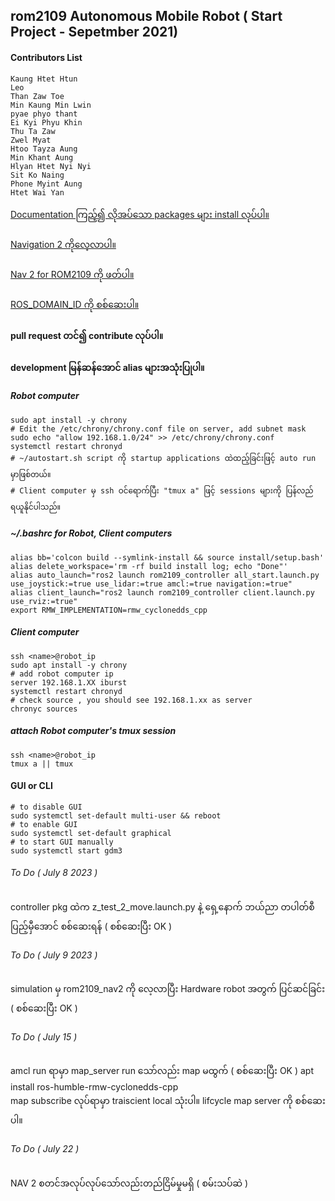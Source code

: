 ## rom2109 Autonomous Mobile Robot ( Start Project - Sepetmber 2021)

#### Contributors List

```
Kaung Htet Htun
Leo
Than Zaw Toe
Min Kaung Min Lwin
pyae phyo thant
Ei Kyi Phyu Khin
Thu Ta Zaw
Zwel Myat
Htoo Tayza Aung
Min Khant Aung
Hlyan Htet Nyi Nyi
Sit Ko Naing
Phone Myint Aung
Htet Wai Yan
``````
<a href="https://rom-robotics.gitbook.io/rom2109-amr-athonpyunilan/">Documentation ကြည့်၍ လိုအပ်သော packages များ install လုပ်ပါ။ </a>  <br><br>
<a href="https://navigation.ros.org/"> Navigation 2 ကိုလေ့လာပါ။</a>  <br><br>
<a href="https://rom-robotics.gitbook.io/navigation-ii/"> Nav 2 for ROM2109 ကို ဖတ်ပါ။ </a><br><br>
<a href="https://docs.ros.org/en/galactic/Concepts/About-Domain-ID.html"> ROS_DOMAIN_ID ကို စစ်ဆေးပါ။ </a> <br>
#### pull request တင်၍ contribute လုပ်ပါ။

#### development မြန်ဆန်အောင် alias များအသုံးပြုပါ။
##### Robot computer 
```
sudo apt install -y chrony
# Edit the /etc/chrony/chrony.conf file on server, add subnet mask
sudo echo "allow 192.168.1.0/24" >> /etc/chrony/chrony.conf
systemctl restart chronyd
# ~/autostart.sh script ကို startup applications ထဲထည့်ခြင်းဖြင့် auto run မှာဖြစ်တယ်။
# Client computer မှ ssh ဝင်ရောက်ပြီး "tmux a" ဖြင့် sessions များကို ပြန်လည်ရယူနိုင်ပါသည်။
```
##### ~/.bashrc for Robot, Client computers
```
alias bb='colcon build --symlink-install && source install/setup.bash'
alias delete_workspace='rm -rf build install log; echo "Done"'
alias auto_launch="ros2 launch rom2109_controller all_start.launch.py use_joystick:=true use_lidar:=true amcl:=true navigation:=true"
alias client_launch="ros2 launch rom2109_controller client.launch.py use_rviz:=true"
export RMW_IMPLEMENTATION=rmw_cyclonedds_cpp
```
##### Client computer
```
ssh <name>@robot_ip
sudo apt install -y chrony
# add robot computer ip 
server 192.168.1.XX iburst
systemctl restart chronyd
# check source , you should see 192.168.1.xx as server
chronyc sources
```
##### attach Robot computer's tmux session 
```
ssh <name>@robot_ip
tmux a || tmux
```
#### GUI or CLI
```
# to disable GUI
sudo systemctl set-default multi-user && reboot
# to enable GUI
sudo systemctl set-default graphical
# to start GUI manually
sudo systemctl start gdm3
```
###### To Do ( July 8 2023 )
controller pkg ထဲက z_test_2_move.launch.py နဲ့ ရှေ့နောက် ဘယ်ညာ တပါတ်စီ ပြည့်မှီအောင် စစ်ဆေးရန် ( စစ်ဆေးပြီး OK )

###### To Do ( July 9 2023 )
simulation မှ rom2109_nav2 ကို လေ့လာပြီး Hardware robot အတွက် ပြင်ဆင်ခြင်း ( စစ်ဆေးပြီး OK )

###### To Do ( July 15 )
amcl run ရာမှာ map_server  run သော်လည်း map မထွက် ( စစ်ဆေးပြီး OK )
apt install ros-humble-rmw-cyclonedds-cpp </br>
map subscribe လုပ်ရာမှာ traiscient local သုံးပါ။ lifcycle map server ကို စစ်ဆေးပါ။

###### To Do ( July 22 )
NAV 2  စတင်အလုပ်လုပ်သော်လည်းတည်ငြိမ်မှုမရှိ ( စမ်းသပ်ဆဲ )


